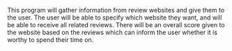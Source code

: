 This program will gather information from review websites and give them to the user. The user will be able to specify which website they want, and will be able to receive all related reviews. There will be an overall score given to the website based on the reviews which can inform the user whether it is worthy to spend their time on.

